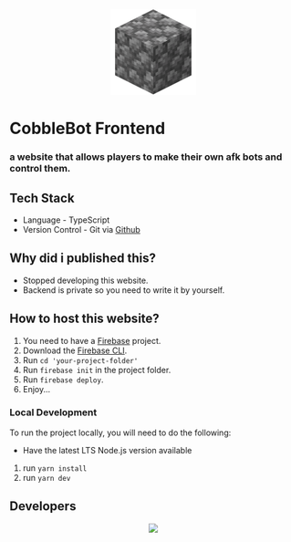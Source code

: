 <p align="center">
    <img src="https://github.com/0x15d3/cobblebot-frontend/blob/main/Cobblestone.png?raw=true" height="150px">
</p>

# CobbleBot Frontend

### a website that allows players to make their own afk bots and control them.

## Tech Stack

- Language - TypeScript
- Version Control - Git via [Github](https://github.com/0x15d3/cobblebot-frontend)

## Why did i published this?

- Stopped developing this website.
- Backend is private so you need to write it by yourself.

## How to host this website?

1. You need to have a [Firebase](https://firebase.google.com/) project.
2. Download the [Firebase CLI](https://firebase.google.com/docs/cli).
3. Run `cd 'your-project-folder'`
4. Run `firebase init` in the project folder.
5. Run `firebase deploy`.
6. Enjoy...

### Local Development

To run the project locally, you will need to do the following:

- Have the latest LTS Node.js version available

1. run `yarn install`
2. run `yarn dev`


## Developers
<p align="center">
    <a href="https://github.com/0x15d3"><img src="https://github.com/0x15d3.png" width="24%"></img></a>
</p>

